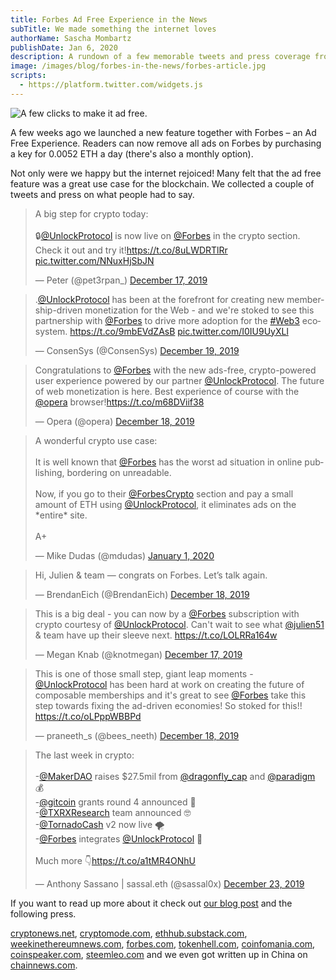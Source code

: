 ```yaml
---
title: Forbes Ad Free Experience in the News
subTitle: We made something the internet loves
authorName: Sascha Mombartz
publishDate: Jan 6, 2020
description: A rundown of a few memorable tweets and press coverage from our Forbes Ad Free Experience Launch
image: /images/blog/forbes-in-the-news/forbes-article.jpg
scripts:
  - https://platform.twitter.com/widgets.js
---
```


![A few clicks to make it ad free.](/images/blog/forbes-in-the-news/hero.jpg)

A few weeks ago we launched a new feature together with Forbes – an Ad Free Experience. Readers can now remove all ads on Forbes by purchasing a key for 0.0052 ETH a day (there's also a monthly option).

Not only were we happy but the internet rejoiced! Many felt that the ad free feature was a great use case for the blockchain. We collected a couple of tweets and press on what people had to say.

<blockquote class="twitter-tweet"><p lang="en" dir="ltr">A big step for crypto today:<br><br>🔒<a href="https://x.com/UnlockProtocol?ref_src=twsrc%5Etfw">@UnlockProtocol</a> is now live on <a href="https://x.com/Forbes?ref_src=twsrc%5Etfw">@Forbes</a> in the crypto section. Check it out and try it!<a href="https://t.co/8uLWDRTlRr">https://t.co/8uLWDRTlRr</a> <a href="https://t.co/NNuxHjSbJN">pic.twitter.com/NNuxHjSbJN</a></p>&mdash; Peter (@pet3rpan_) <a href="https://x.com/pet3rpan_/status/1207072452351651840?ref_src=twsrc%5Etfw">December 17, 2019</a></blockquote>

<blockquote class="twitter-tweet"><p lang="en" dir="ltr">.<a href="https://x.com/UnlockProtocol?ref_src=twsrc%5Etfw">@UnlockProtocol</a> has been at the forefront for creating new membership-driven monetization for the Web - and we&#39;re stoked to see this partnership with <a href="https://x.com/Forbes?ref_src=twsrc%5Etfw">@Forbes</a> to drive more adoption for the <a href="https://x.com/hashtag/Web3?src=hash&amp;ref_src=twsrc%5Etfw">#Web3</a> ecosystem. <a href="https://t.co/9mbEVdZAsB">https://t.co/9mbEVdZAsB</a> <a href="https://t.co/I0IU9UyXLl">pic.twitter.com/I0IU9UyXLl</a></p>&mdash; ConsenSys (@ConsenSys) <a href="https://x.com/ConsenSys/status/1207768724612304896?ref_src=twsrc%5Etfw">December 19, 2019</a></blockquote>

<blockquote class="twitter-tweet"><p lang="en" dir="ltr">Congratulations to <a href="https://x.com/Forbes?ref_src=twsrc%5Etfw">@Forbes</a> with the new ads-free, crypto-powered user experience powered by our partner <a href="https://x.com/UnlockProtocol?ref_src=twsrc%5Etfw">@UnlockProtocol</a>. The future of web monetization is here. Best experience of course with the <a href="https://x.com/opera?ref_src=twsrc%5Etfw">@opera</a> browser!<a href="https://t.co/m68DViif38">https://t.co/m68DViif38</a></p>&mdash; Opera (@opera) <a href="https://x.com/opera/status/1207308091097833472?ref_src=twsrc%5Etfw">December 18, 2019</a></blockquote>

<blockquote class="twitter-tweet"><p lang="en" dir="ltr">A wonderful crypto use case:<br><br>It is well known that <a href="https://x.com/Forbes?ref_src=twsrc%5Etfw">@Forbes</a> has the worst ad situation in online publishing, bordering on unreadable.<br><br>Now, if you go to their <a href="https://x.com/ForbesCrypto?ref_src=twsrc%5Etfw">@ForbesCrypto</a> section and pay a small amount of ETH using <a href="https://x.com/UnlockProtocol?ref_src=twsrc%5Etfw">@UnlockProtocol</a>, it eliminates ads on the *entire* site.<br><br>A+</p>&mdash; Mike Dudas (@mdudas) <a href="https://x.com/mdudas/status/1212387115394387969?ref_src=twsrc%5Etfw">January 1, 2020</a></blockquote>

<blockquote class="twitter-tweet"><p lang="en" dir="ltr">Hi, Julien &amp; team — congrats on Forbes. Let’s talk again.</p>&mdash; BrendanEich (@BrendanEich) <a href="https://x.com/BrendanEich/status/1207373107679375360?ref_src=twsrc%5Etfw">December 18, 2019</a></blockquote>

<blockquote class="twitter-tweet"><p lang="en" dir="ltr">This is a big deal - you can now by a <a href="https://x.com/Forbes?ref_src=twsrc%5Etfw">@Forbes</a> subscription with crypto courtesy of <a href="https://x.com/UnlockProtocol?ref_src=twsrc%5Etfw">@UnlockProtocol</a>. Can&#39;t wait to see what <a href="https://x.com/julien51?ref_src=twsrc%5Etfw">@julien51</a> &amp; team have up their sleeve next. <a href="https://t.co/LOLRRa164w">https://t.co/LOLRRa164w</a></p>&mdash; Megan Knab (@knotmegan) <a href="https://x.com/knotmegan/status/1207084576419524614?ref_src=twsrc%5Etfw">December 17, 2019</a></blockquote>

<blockquote class="twitter-tweet"><p lang="en" dir="ltr">This is one of those small step, giant leap moments - <a href="https://x.com/UnlockProtocol?ref_src=twsrc%5Etfw">@UnlockProtocol</a> has been hard at work on creating the future of composable memberships and it&#39;s great to see <a href="https://x.com/Forbes?ref_src=twsrc%5Etfw">@Forbes</a> take this step towards fixing the ad-driven economies! So stoked for this!! <a href="https://t.co/oLPppWBBPd">https://t.co/oLPppWBBPd</a></p>&mdash; praneeth_s (@bees_neeth) <a href="https://x.com/bees_neeth/status/1207296342835519493?ref_src=twsrc%5Etfw">December 18, 2019</a></blockquote>

<blockquote class="twitter-tweet"><p lang="en" dir="ltr">The last week in crypto:<br><br>-<a href="https://x.com/MakerDAO?ref_src=twsrc%5Etfw">@MakerDAO</a> raises $27.5mil from <a href="https://x.com/dragonfly_cap?ref_src=twsrc%5Etfw">@dragonfly_cap</a> and <a href="https://x.com/paradigm?ref_src=twsrc%5Etfw">@paradigm</a> 💰<br>-<a href="https://x.com/gitcoin?ref_src=twsrc%5Etfw">@gitcoin</a> grants round 4 announced 💸<br>-<a href="https://x.com/TXRXResearch?ref_src=twsrc%5Etfw">@TXRXResearch</a> team announced 🤓<br>-<a href="https://x.com/TornadoCash?ref_src=twsrc%5Etfw">@TornadoCash</a> v2 now live 🌪️<br>-<a href="https://x.com/Forbes?ref_src=twsrc%5Etfw">@Forbes</a> integrates <a href="https://x.com/UnlockProtocol?ref_src=twsrc%5Etfw">@UnlockProtocol</a> 🔐<br><br>Much more 👇<a href="https://t.co/a1tMR4ONhU">https://t.co/a1tMR4ONhU</a></p>&mdash; Anthony Sassano | sassal.eth (@sassal0x) <a href="https://x.com/sassal0x/status/1209089288937230336?ref_src=twsrc%5Etfw">December 23, 2019</a></blockquote>

If you want to read up more about it check out [our blog post](https://unlock-protocol.com/blog/forbes-ads-free/) and the following press.

[cryptonews.net](https://cryptonews.net/en/news/other/258635/), [cryptomode.com](https://cryptomode.com/forbes-experiments-with-crypto-paywall-solution-unlock-protocol/), [ethhub.substack.com](https://ethhub.substack.com/p/ethhub-weekly-93), [weekinethereumnews.com](https://weekinethereumnews.com/week-in-eth-news-december-22-2019/), [forbes.com](https://www.forbes.com/sites/rogerhuang/2019/12/26/hard-hitting-investigative-journalism-you-can-support-with-cryptocurrencies/#3b8890f752c8), [tokenhell.com](https://tokenhell.com/forbes-starts-to-accept-payments-in-ethereum-for-articles/), [coinfomania.com](https://coinfomania.com/unlock-protocol-enables-eth-payments-on-forbes/), [coinspeaker.com](https://www.coinspeaker.com/forbes-paying-ethereum/), [steemleo.com](https://steemleo.com/hive-167922/@taskmaster4450/forbes-could-be-a-candidate-for-a-smt) and we even got written up in China on [chainnews.com](https://www.chainnews.com/news/394163764306.htm).
